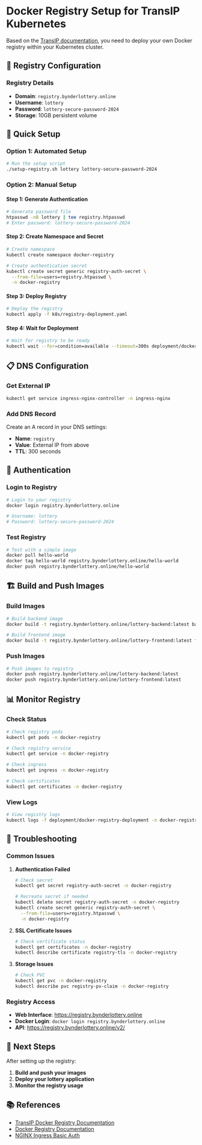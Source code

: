 # Docker Registry Setup for TransIP Kubernetes

Based on the [TransIP documentation](https://www.transip.nl/knowledgebase/7078-een-docker-registry-deployen-kubernetes), you need to deploy your own Docker registry within your Kubernetes cluster.

## 🐳 **Registry Configuration**

### **Registry Details**
- **Domain**: `registry.bynderlottery.online`
- **Username**: `lottery`
- **Password**: `lottery-secure-password-2024`
- **Storage**: 10GB persistent volume

## 🚀 **Quick Setup**

### **Option 1: Automated Setup**
```bash
# Run the setup script
./setup-registry.sh lottery lottery-secure-password-2024
```

### **Option 2: Manual Setup**

#### **Step 1: Generate Authentication**
```bash
# Generate password file
htpasswd -nB lottery | tee registry.htpasswd
# Enter password: lottery-secure-password-2024
```

#### **Step 2: Create Namespace and Secret**
```bash
# Create namespace
kubectl create namespace docker-registry

# Create authentication secret
kubectl create secret generic registry-auth-secret \
  --from-file=users=registry.htpasswd \
  -n docker-registry
```

#### **Step 3: Deploy Registry**
```bash
# Deploy the registry
kubectl apply -f k8s/registry-deployment.yaml
```

#### **Step 4: Wait for Deployment**
```bash
# Wait for registry to be ready
kubectl wait --for=condition=available --timeout=300s deployment/docker-registry-deployment -n docker-registry
```

## 📋 **DNS Configuration**

### **Get External IP**
```bash
kubectl get service ingress-nginx-controller -n ingress-nginx
```

### **Add DNS Record**
Create an A record in your DNS settings:
- **Name**: `registry`
- **Value**: External IP from above
- **TTL**: 300 seconds

## 🔐 **Authentication**

### **Login to Registry**
```bash
# Login to your registry
docker login registry.bynderlottery.online

# Username: lottery
# Password: lottery-secure-password-2024
```

### **Test Registry**
```bash
# Test with a simple image
docker pull hello-world
docker tag hello-world registry.bynderlottery.online/hello-world
docker push registry.bynderlottery.online/hello-world
```

## 🏗️ **Build and Push Images**

### **Build Images**
```bash
# Build backend image
docker build -t registry.bynderlottery.online/lottery-backend:latest backend/

# Build frontend image
docker build -t registry.bynderlottery.online/lottery-frontend:latest frontend/
```

### **Push Images**
```bash
# Push images to registry
docker push registry.bynderlottery.online/lottery-backend:latest
docker push registry.bynderlottery.online/lottery-frontend:latest
```

## 📊 **Monitor Registry**

### **Check Status**
```bash
# Check registry pods
kubectl get pods -n docker-registry

# Check registry service
kubectl get service -n docker-registry

# Check ingress
kubectl get ingress -n docker-registry

# Check certificates
kubectl get certificates -n docker-registry
```

### **View Logs**
```bash
# View registry logs
kubectl logs -f deployment/docker-registry-deployment -n docker-registry
```

## 🔧 **Troubleshooting**

### **Common Issues**

1. **Authentication Failed**
   ```bash
   # Check secret
   kubectl get secret registry-auth-secret -n docker-registry
   
   # Recreate secret if needed
   kubectl delete secret registry-auth-secret -n docker-registry
   kubectl create secret generic registry-auth-secret \
     --from-file=users=registry.htpasswd \
     -n docker-registry
   ```

2. **SSL Certificate Issues**
   ```bash
   # Check certificate status
   kubectl get certificates -n docker-registry
   kubectl describe certificate registry-tls -n docker-registry
   ```

3. **Storage Issues**
   ```bash
   # Check PVC
   kubectl get pvc -n docker-registry
   kubectl describe pvc registry-pv-claim -n docker-registry
   ```

### **Registry Access**

- **Web Interface**: https://registry.bynderlottery.online
- **Docker Login**: `docker login registry.bynderlottery.online`
- **API**: https://registry.bynderlottery.online/v2/

## 🎯 **Next Steps**

After setting up the registry:

1. **Build and push your images**
2. **Deploy your lottery application**
3. **Monitor the registry usage**

## 📚 **References**

- [TransIP Docker Registry Documentation](https://www.transip.nl/knowledgebase/7078-een-docker-registry-deployen-kubernetes)
- [Docker Registry Documentation](https://docs.docker.com/registry/)
- [NGINX Ingress Basic Auth](https://kubernetes.github.io/ingress-nginx/examples/auth/basic/) 
